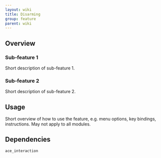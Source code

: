 ```yaml
---
layout: wiki
title: Disarming
group: feature
parent: wiki
---
```


## Overview

### Sub-feature 1
Short description of sub-feature 1.

### Sub-feature 2
Short description of sub-feature 2.


## Usage

Short overview of how to use the feature, e.g. menu options, key bindings, 
instructions. May not apply to all modules.


## Dependencies

`ace_interaction`
